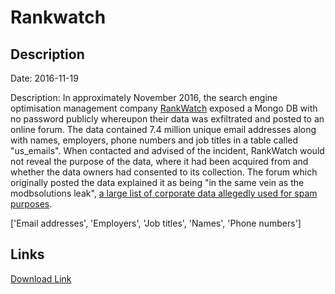 # Rankwatch

## Description

Date: 2016-11-19

Description:
In approximately November 2016, the search engine optimisation management company <a href="https://www.rankwatch.com/" target="_blank" rel="noopener">RankWatch</a> exposed a Mongo DB with no password publicly whereupon their data was exfiltrated and posted to an online forum. The data contained 7.4 million unique email addresses along with names, employers, phone numbers and job titles in a table called &quot;us_emails&quot;. When contacted and advised of the incident, RankWatch would not reveal the purpose of the data, where it had been acquired from and whether the data owners had consented to its collection. The forum which originally posted the data explained it as being &quot;in the same vein as the modbsolutions leak&quot;, <a href="https://haveibeenpwned.com/PwnedWebsites#ModernBusinessSolutions" target="_blank" rel="noopener">a large list of corporate data allegedly used for spam purposes</a>.


['Email addresses', 'Employers', 'Job titles', 'Names', 'Phone numbers']

## Links

[Download Link](https://link-to.net/1229997/817.2003539107334/dynamic/?r=aHR0cHM6Ly93d3cubWVkaWFmaXJlLmNvbS92aWV3L1dLOTVxaTBsRWwwT3Fxei9yYW5rd2F0Y2guY29tL2ZpbGU=)
